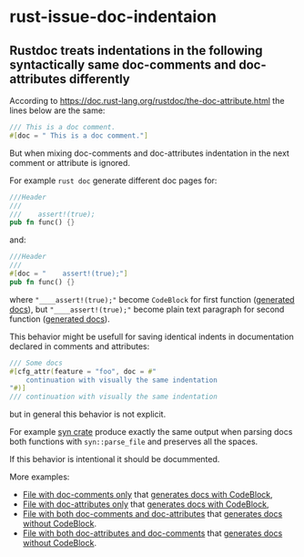 # rust-issue-doc-indentaion

## Rustdoc treats indentations in the following syntactically same doc-comments and doc-attributes differently

According to <https://doc.rust-lang.org/rustdoc/the-doc-attribute.html>
the lines below are the same:
```rust
/// This is a doc comment.
#[doc = " This is a doc comment."]
```

But when mixing doc-comments and doc-attributes indentation in the next comment or attribute is ignored.

For example `rust doc` generate different doc pages for:
```rust
///Header
///
///    assert!(true);
pub fn func() {}
```
and:
```rust
///Header
///
#[doc = "    assert!(true);"]
pub fn func() {}
```

where `"____assert!(true);"` become `CodeBlock` for first function ([generated docs](https://htmlpreview.github.io/?https://github.com/zheland/rust-issue-doc-indentaion/blob/master/doc/rust_issue_doc_indentaion/mod1/fn.func.html)), but `"____assert!(true);"` become plain text paragraph for second function ([generated docs](https://htmlpreview.github.io/?https://github.com/zheland/rust-issue-doc-indentaion/blob/master/doc/rust_issue_doc_indentaion/mod3/fn.func.html)).

This behavior might be usefull for saving identical indents in documentation declared in comments and attributes:
```rust
/// Some docs
#[cfg_attr(feature = "foo", doc = #"
    continuation with visually the same indentation
"#)]
/// continuation with visually the same indentation
```
but in general this behavior is not explicit.

For example [syn crate](https://crates.io/crates/syn) produce exactly the same output when parsing docs both functions with `syn::parse_file` and preserves all the spaces.

If this behavior is intentional it should be docummented.

More examples:
* [File with doc-comments only](https://github.com/zheland/rust-issue-doc-indentaion/blob/master/src/mod1.rs) that [generates docs with CodeBlock](https://htmlpreview.github.io/?https://github.com/zheland/rust-issue-doc-indentaion/blob/master/doc/rust_issue_doc_indentaion/mod1/fn.func.html),
* [File with doc-attributes only](https://github.com/zheland/rust-issue-doc-indentaion/blob/master/src/mod2.rs) that [generates docs with CodeBlock](https://htmlpreview.github.io/?https://github.com/zheland/rust-issue-doc-indentaion/blob/master/doc/rust_issue_doc_indentaion/mod2/fn.func.html),
* [File with both doc-comments and doc-attributes](https://github.com/zheland/rust-issue-doc-indentaion/blob/master/src/mod3.rs) that [generates docs without CodeBlock](https://htmlpreview.github.io/?https://github.com/zheland/rust-issue-doc-indentaion/blob/master/doc/rust_issue_doc_indentaion/mod3/fn.func.html).
* [File with both doc-attributes and doc-comments](https://github.com/zheland/rust-issue-doc-indentaion/blob/master/src/mod4.rs) that [generates docs without CodeBlock](https://htmlpreview.github.io/?https://github.com/zheland/rust-issue-doc-indentaion/blob/master/doc/rust_issue_doc_indentaion/mod4/fn.func.html).
